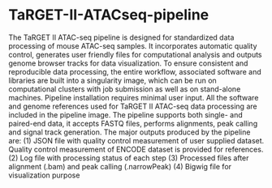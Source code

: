 # TaRGET-II-ATACseq-pipeline

The TaRGET II ATAC-seq pipeline is designed for standardized data processing of mouse ATAC-seq samples. It incorporates automatic quality control, generates user friendly files for computational analysis and outputs genome browser tracks for data visualization. To ensure consistent and reproducible data processing, the entire workflow, associated software and libraries are built into a singularity image, which can be run on computational clusters with job submission as well as on stand-alone machines. Pipeline installation requires minimal user input. All the software and genome references used for TaRGET II ATAC-seq data processing are included in the pipeline image. The pipeline supports both single- and paired-end data, it accepts FASTQ files, performs alignments, peak calling and signal track generation. The major outputs produced by the pipeline are:
    (1)	JSON file with quality control measurement of user supplied dataset. Quality control measurement of ENCODE dataset is  provided for references. 
    (2)	Log file with processing status of each step 
    (3)	Processed files after alignment (.bam) and peak calling (.narrowPeak) 
    (4)	Bigwig file for visualization purpose

